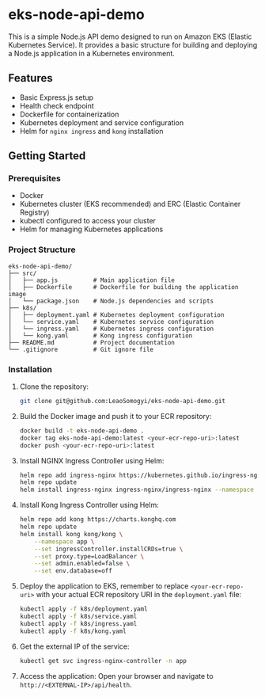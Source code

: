# eks-node-api-demo

This is a simple Node.js API demo designed to run on Amazon EKS (Elastic Kubernetes Service). It provides a basic structure for building and deploying a Node.js application in a Kubernetes environment.

## Features
- Basic Express.js setup
- Health check endpoint
- Dockerfile for containerization
- Kubernetes deployment and service configuration
- Helm for `nginx ingress` and `kong` installation

## Getting Started

### Prerequisites
- Docker
- Kubernetes cluster (EKS recommended) and ERC (Elastic Container Registry)
- kubectl configured to access your cluster
- Helm for managing Kubernetes applications

### Project Structure
```
eks-node-api-demo/
├── src/
│   ├── app.js          # Main application file
│   ├── Dockerfile      # Dockerfile for building the application image
│   └── package.json    # Node.js dependencies and scripts
├── k8s/
│   ├── deployment.yaml # Kubernetes deployment configuration
│   └── service.yaml    # Kubernetes service configuration
│   └── ingress.yaml    # Kubernetes ingress configuration
│   └── kong.yaml       # Kong ingress configuration
├── README.md           # Project documentation
└── .gitignore          # Git ignore file
```

### Installation

1. Clone the repository:
    ```bash
    git clone git@github.com:LeaoSomogyi/eks-node-api-demo.git
    ```

2. Build the Docker image and push it to your ECR repository:

   ```bash
   docker build -t eks-node-api-demo .
   docker tag eks-node-api-demo:latest <your-ecr-repo-uri>:latest
   docker push <your-ecr-repo-uri>:latest
   ```

3. Install NGINX Ingress Controller using Helm:

    ```bash
    helm repo add ingress-nginx https://kubernetes.github.io/ingress-nginx
    helm repo update
    helm install ingress-nginx ingress-nginx/ingress-nginx --namespace app --create-namespace   
    ```

4. Install Kong Ingress Controller using Helm:

    ```bash
    helm repo add kong https://charts.konghq.com
    helm repo update
    helm install kong kong/kong \
        --namespace app \
        --set ingressController.installCRDs=true \
        --set proxy.type=LoadBalancer \
        --set admin.enabled=false \
        --set env.database=off
    ```

5. Deploy the application to EKS, remember to replace `<your-ecr-repo-uri>` with your actual ECR repository URI in the `deployment.yaml` file:

    ```bash
    kubectl apply -f k8s/deployment.yaml
    kubectl apply -f k8s/service.yaml
    kubectl apply -f k8s/ingress.yaml
    kubectl apply -f k8s/kong.yaml
    ```

6. Get the external IP of the service:

    ```bash
    kubectl get svc ingress-nginx-controller -n app
    ```

7. Access the application:
    Open your browser and navigate to `http://<EXTERNAL-IP>/api/health`.
